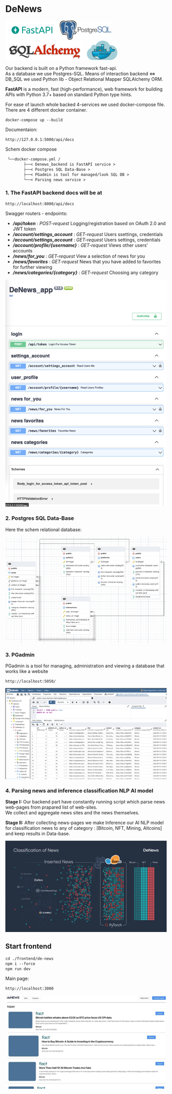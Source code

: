 # DeNews

<div>
<img src="app/readme_imgs/fastapi-logo.png" alt="fastapi-logo" height="60" /> 
<img src="app/readme_imgs/postgres.png" alt="react-logo" height="60" /> <img
src="app/readme_imgs/sql-alchemy.png" alt="sql-alchemy" height="60" />
<img src="app/readme_imgs/docker.png" alt="sql-alchemy" height="60" />
</div>

Our backend is built on a Python framework fast-api.  
As a database we use Postgres-SQL. Means of interaction backend <=> DB_SQL we used Python lib - Object Relational Mapper SQLAlchemy ORM.

**FastAPI** is a modern, fast (high-performance), web framework for building APIs with Python 3.7+ based on standard Python type hints.  

For ease of launch whole backed 4-services we used docker-compose file. There are 4 different docker container. 

```
docker-compose up --build
```
Documentaion:
```
http://127.0.0.1:5000/api/docs
```

Schem docker compose
```
 └──docker-compose.yml /
        ├──< Denews_backend is FastAPI service >
        ├──< Postgres SQL Data-Base >
        ├──< PGadmin is tool for managed/look SQL DB >
        └──< Parsing news service >
```

### 1. The FastAPI backend docs will be at  
```
http://localhost:8000/api/docs 
```
Swagger routers - endpoints:

 - ***/api/token*** : *POST-request* Logging/registration based on OAuth 2.0 and JWT token  
 - ***/account/settings_account*** : *GET-request* Users ssettings, credentials
 - ***/account/settings_account*** : *GET-request* Users settings, credentials
 - ***/account/profile/{username}*** : *GET-request* Views other users' accounts
  - ***/news/for_you*** : *GET-request* View a selection of news for you
  - ***/news/favorites*** : *GET-request* News that you have added to favorites for further viewing
  - ***/news/categories/{category}*** : *GET-request* Choosing any category


![](app/readme_imgs/swager.png)

### 2. Postgres SQL Data-Base

Here the schem relational database:

![](app/readme_imgs/data_base.png)

### 3. PGadmin 

PGadmin is a tool for managing, administration and viewing a database that works like a website
```
http://localhost:5050/
```
![](app/readme_imgs/pg_admin.png)

### 4. Parsing news and inference classification NLP AI model

**Stage I:** Our backend part have constantly running script which parse news web-pages from prapared list of web-sites.  
We collect and aggregate news sites and the news themselves. 

**Stage II:** After collecting news-pages we make  Inference our AI NLP model for classification news to any of category : [Bitcoin, NFT, Mining, Altcoins] and keep results in Data-base.

![](app/readme_imgs/classification_of_news.png)



## Start frontend
```
cd ./frontend/de-news
npm i --force
npm run dev
```
Main page:
```
http://localhost:3000
```

![](app/readme_imgs/front.png)